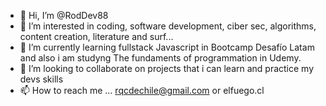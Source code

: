 - 👋 Hi, I’m @RodDev88
- 👀 I’m interested in coding, software development, ciber sec, algorithms, content creation, literature and surf...
- 🌱 I’m currently learning fullstack Javascript in Bootcamp Desafío Latam and also i am studyng The fundaments of programmation in Udemy.
- 💞️ I’m looking to collaborate on projects that i can learn and practice my devs skills
- 📫 How to reach me ... rqcdechile@gmail.com or elfuego.cl 

<!---
RodDev88/RodDev88 is a ✨ special ✨ repository because its `README.md` (this file) appears on your GitHub profile.
You can click the Preview link to take a look at your changes.
--->
